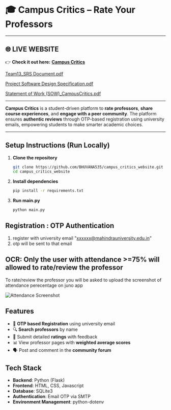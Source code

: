 # 🎓 Campus Critics – Rate Your Professors

---

## 🌐  LIVE WEBSITE

👉 **Check it out here:** [**Campus Critics**](https://campus-critics-website.onrender.com)


[Team13_SRS Document.pdf](https://github.com/BHUVANA535/campus_critics_website/blob/main/Team13_SRS%20Document.pdf)

[Project Software Design Specification.pdf](https://github.com/BHUVANA535/campus_critics_website/blob/main/Project%20Software%20Design%20Specification.pdf)

[Statement of Work (SOW)_CampusCritics.pdf](https://github.com/BHUVANA535/campus_critics_website/blob/main/Statement%20of%20Work%20(SOW)_CampusCritics.pdf)

---



**Campus Critics** is a student-driven platform to **rate professors**, **share course experiences**, and **engage with a peer community**. The platform ensures **authentic reviews** through OTP-based registration using university emails, empowering students to make smarter academic choices.

---


## Setup Instructions (Run Locally)

1. **Clone the repository**
   ```bash
   git clone https://github.com/BHUVANA535/campus_critics_website.git
   cd campus_critics_website

2. **Install dependencies**

   ```bash
   pip install -r requirements.txt

3. **Run main.py**
      ```bash
      python main.py

## Registration : OTP Authentication

1. register with university email "xxxxxx@mahindrauniversity.edu.in"
2. otp will be sent to that email

## OCR: Only the user with attendance >=75% will allowed to rate/review the professor

To rate/review the professor you will be asked to upload the screenshot of attendance perecentage on juno app

![Attendance Screenshot](Sample_attendance.jpg)


##  Features

- 🔐 **OTP based Registration** using university email 
- 🔍 **Search professors** by name
- 🌟 Submit detailed **ratings** with feedback
- 📊 View professor pages with **weighted average scores**
- 🗣️ Post and comment in the **community forum** 

## Tech Stack

- **Backend**: Python (Flask)  
- **Frontend**: HTML, CSS, Javascript 
- **Database**: SQLite3
- **Authentication**: Email OTP via SMTP  
- **Environment Management**: python-dotenv  
